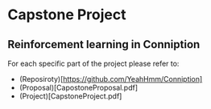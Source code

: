 # Capstone Project

## Reinforcement learning in Conniption
For each specific part of the project please refer to:

 - (Reposiroty)[https://github.com/YeahHmm/Conniption]
 - (Proposal)[CapostoneProposal.pdf]
 - (Project)[CapstoneProject.pdf]
